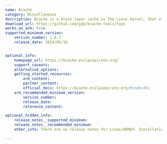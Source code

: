 ```yaml
---
name: Bcache
category: Miscellaneous
description: Bcache is a block layer cache in the Linux kernel, that allows fast disk drives such as flash-based SSDs to act as a cache for the slower HDDs.
download_url: https://github.com/g2p/bcache-tools/tags
works_on_arm: true
supported_minimum_version:
    version_number: 1.0.7
    release_date: 2014/05/10


optional_info:
    homepage_url: https://bcache.evilpiepirate.org/
    support_caveats:
    alternative_options:
    getting_started_resources:
        arm_content:
        partner_content:
        official_docs: https://bcache.evilpiepirate.org/#index3h1
    arm_recommended_minimum_version:
        version_number:
        release_date:
        reference_content:

optional_hidden_info:
    release_notes__supported_minimum:
    release_notes__recommended_minimum:
    other_info: There are no release notes for Linux/ARM64. Installation is done via "apt-get install bcache-tools". Minimum version 1.0.7 corresponds to ubuntu:14.04 and version 1.0.8 corresponds to ubuntu:24.04.

---
```

